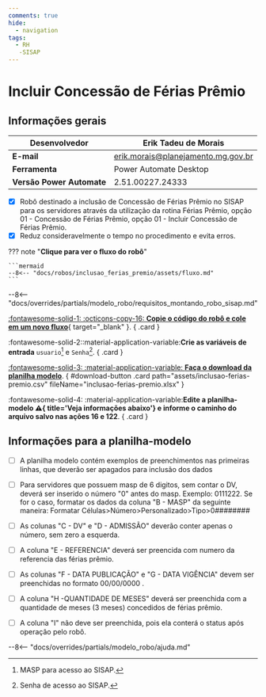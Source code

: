 ```yaml
---
comments: true
hide:
  - navigation
tags:
  - RH
   -SISAP
---
```


# Incluir Concessão de Férias Prêmio


## Informações gerais

| **Desenvolvedor**| Erik Tadeu de Morais  |
| ----------- | ------------------------------------ |
| **E-mail**       | erik.morais@planejamento.mg.gov.br|
| **Ferramenta**    | Power Automate Desktop |
| **Versão Power Automate**    | 2.51.00227.24333 |

- [x] Robô destinado a inclusão de Concessão de Férias Prêmio no SISAP para os servidores através da utilização da rotina Férias Prêmio, opção 01 - Concessão de Férias Prêmio, opção 01 - Incluir Concessão de Férias Prêmio.
- [x] Reduz consideravelmente o tempo no procedimento e evita erros.

??? note "**Clique para ver o fluxo do robô**"

    ```mermaid
    --8<-- "docs/robos/inclusao_ferias_premio/assets/fluxo.md"
    ```

--8<-- "docs/overrides/partials/modelo_robo/requisitos_montando_robo_sisap.md"

<div class="grid" markdown>

[:fontawesome-solid-1: :octicons-copy-16: __Copie o código do robô e cole em um novo fluxo__](https://github.com/automatiza-mg/biblioteca-de-robos/raw/refs/heads/main/robos/site/scap/ferias_premio/incluir_concess%C3%A3o_ferias_pr%C3%AAmio.txt){ target="_blank" }.
{ .card }

:fontawesome-solid-2::material-application-variable:__Crie as variáveis de entrada__ `usuario`[^1] e `Senha`[^2].
{ .card }

[:fontawesome-solid-3: :material-application-variable: __Faça o download da planilha modelo__](javascript:void(0);).
{ #download-button .card path="assets/inclusao-ferias-premio.csv" fileName="inclusao-ferias-premio.xlsx" }

:fontawesome-solid-4: :material-application-variable:__Edite a planilha-modelo :warning:{ title='Veja informações abaixo'} e informe o caminho do arquivo salvo nas ações 16 e 122__.
{ .card }

</div>

## Informações para a planilha-modelo

- [ ] A planilha modelo contém exemplos de preenchimentos nas primeiras linhas, que deverão ser apagados para inclusão dos dados

- [ ] Para servidores que possuem masp de 6 digitos, sem contar o DV, deverá ser inserido o número "0" antes do masp. Exemplo: 0111222. Se for o caso, formatar os dados da coluna "B - MASP" da seguinte maneira: Formatar Células>Número>Personalizado>Tipo>0########

- [ ] As colunas "C - DV" e "D - ADMISSÃO" deverão conter apenas o número, sem zero a esquerda. 

- [ ] A coluna "E - REFERENCIA" deverá ser preencida com numero da referencia das férias prêmio. 

- [ ] As colunas "F - DATA PUBLICAÇÃO" e "G - DATA VIGÊNCIA" devem ser preenchidas no formato 00/00/0000 . 

- [ ] A coluna "H -QUANTIDADE DE MESES" deverá ser preenchida com a quantidade de meses (3 meses) concedidos de férias prêmio.

- [ ] A coluna "I" não deve ser preenchida, pois ela conterá o status após operação pelo robô.

--8<-- "docs/overrides/partials/modelo_robo/ajuda.md"

[^1]: MASP para acesso ao SISAP.
[^2]: Senha de acesso ao SISAP.

